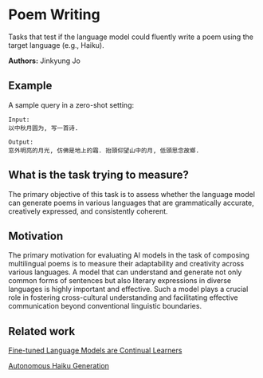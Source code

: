 # Poem Writing

Tasks that test if the language model could fluently write a poem using the target language (e.g., Haiku).

**Authors:** Jinkyung Jo

## Example

A sample query in a zero-shot setting:

```
Input:
以中秋月圆为, 写一首诗.

Output:
窓外明亮的月光, 仿佛是地上的霜. 抬頭仰望山中的月, 低頭思念故鄉.
```

## What is the task trying to measure?

The primary objective of this task is to assess whether the language model can generate poems in various languages that are grammatically accurate, creatively expressed, and consistently coherent.

## Motivation

The primary motivation for evaluating AI models in the task of composing multilingual poems is to measure their adaptability and creativity across various languages. A model that can understand and generate not only common forms of sentences but also literary expressions in diverse languages is highly important and effective. Such a model plays a crucial role in fostering cross-cultural understanding and facilitating effective communication beyond conventional linguistic boundaries.

## Related work

[Fine-tuned Language Models are Continual Learners](https://arxiv.org/abs/2205.12393)

[Autonomous Haiku Generation](https://arxiv.org/abs/1906.08733)